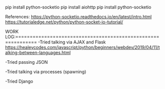 
pip install python-socketio 
pip install aiohttp
pip install python-socketio

References:
https://python-socketio.readthedocs.io/en/latest/intro.html
https://tutorialedge.net/python/python-socket-io-tutorial/

WORK LOG:=============================================================
-Tried talking via AJAX and Flask
https://healeycodes.com/javascript/python/beginners/webdev/2019/04/11/talking-between-languages.html

-Tried passing JSON

-Tried talking via processes (spawning)

-Tried Django

